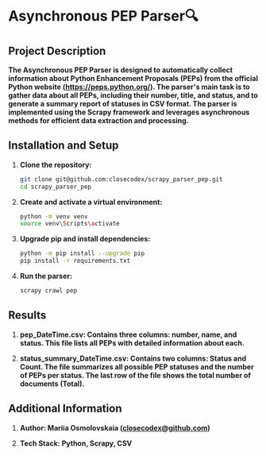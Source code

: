 # Asynchronous PEP Parser🔍

## Project Description

**The Asynchronous PEP Parser is designed to automatically collect information about Python Enhancement Proposals (PEPs) from the official Python website (https://peps.python.org/).
The parser's main task is to gather data about all PEPs, including their number, title, and status, and to generate a summary report of statuses in CSV format.
The parser is implemented using the Scrapy framework and leverages asynchronous methods for efficient data extraction and processing.**

## Installation and Setup

1. **Clone the repository:**
    
    ```bash
    git clone git@github.com:closecodex/scrapy_parser_pep.git
    cd scrapy_parser_pep
    ```

2. **Create and activate a virtual environment:**

    ```bash
    python -m venv venv
    source venv\Scripts\activate
    ```

3. **Upgrade pip and install dependencies:**
   
   ```bash
   python -m pip install --upgrade pip
   pip install -r requirements.txt
   ```

4. **Run the parser:**

   ```bash
   scrapy crawl pep
   ```
   
## Results

1. **pep_DateTime.csv: Contains three columns: number, name, and status. This file lists all PEPs with detailed information about each.**

2. **status_summary_DateTime.csv: Contains two columns: Status and Count. The file summarizes all possible PEP statuses and the number of PEPs per status. The last row of the file shows the total number of documents (Total).**

## Additional Information

1. **Author: Mariia Osmolovskaia (closecodex@github.com)**

2. **Tech Stack: Python, Scrapy, CSV**
